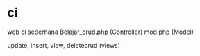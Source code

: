 # ci
web ci sederhana
Belajar_crud.php (Controller)
mod.php (Model)

update, insert, view, deletecrud (views)
